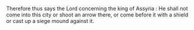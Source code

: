 Therefore thus says the Lord concerning the king of Assyria : He shall not come into this city or shoot an arrow there, or come before it with a shield or cast up a siege mound against it.
